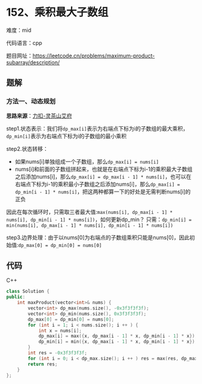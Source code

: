 # 152、乘积最大子数组
难度：mid

代码语言：cpp

题目网址：https://leetcode.cn/problems/maximum-product-subarray/description/

## 题解
### 方法一、动态规划
**思路来源**：[力扣-灵茶山艾府](https://leetcode.cn/problems/maximum-product-subarray/solutions/2968916/dong-tai-gui-hua-jian-ji-gao-xiao-python-i778/?envType=study-plan-v2&envId=top-100-liked)

step1.状态表示：我们将`dp_max[i]`表示为右端点下标为i的子数组的最大乘积，`dp_min[i]`表示为右端点下标为i的子数组的最小乘积

step2.状态转移：

* 如果nums[i]单独组成一个子数组，那么`dp_max[i] = nums[i]`
* nums[i]和前面的子数组拼起来，也就是在右端点下标为i-1的乘积最大子数组之后添加nums[i]，那么`dp_max[i] = dp_max[i - 1] * nums[i]`，也可以在右端点下标为i-1的乘积最小子数组之后添加nums[i]，那么`dp_max[i] = dp_min[i - 1] * nums[i]`，把这两种都算一下的好处是无需判断nums[i]的正负

因此在每次循环时，只需取三者最大值:`max(nums[i], dp_max[i - 1] * nums[i], dp_min[i - 1] * nums[i])`，如何更新dp_min？ 只需：`dp_min[i] = min(nums[i], dp_max[i - 1] * nums[i], dp_min[i - 1] * nums[i])`

step3.边界处理：由于以nums[0]为右端点的子数组乘积只能是nums[0]，因此初始值:`dp_max[0] = dp_min[0] = nums[0]`

## 代码
C++

```cpp
class Solution {
public:
    int maxProduct(vector<int>& nums) {
        vector<int> dp_max(nums.size(), -0x3f3f3f3f);
        vector<int> dp_min(nums.size(), 0x3f3f3f3f);
        dp_max[0] = dp_min[0] = nums[0];
        for (int i = 1; i < nums.size(); i ++ ) {
            int x = nums[i];
            dp_max[i] = max({x, dp_max[i - 1] * x, dp_min[i - 1] * x});
            dp_min[i] = min({x, dp_max[i - 1] * x, dp_min[i - 1] * x});
        }
        int res = -0x3f3f3f3f;
        for (int i = 0; i < dp_max.size(); i ++ ) res = max(res, dp_max[i]);
        return res;
    }
};
```

